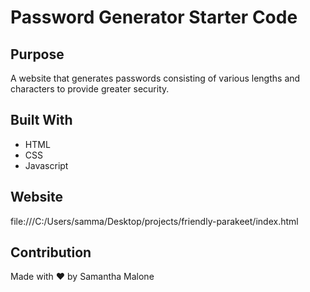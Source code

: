 # Password Generator Starter Code

## Purpose
A website that generates passwords consisting of various lengths and characters to provide greater security.

## Built With
* HTML
* CSS
* Javascript

## Website
file:///C:/Users/samma/Desktop/projects/friendly-parakeet/index.html

## Contribution
Made with ❤️ by Samantha Malone

